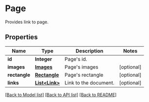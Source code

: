 ﻿
# Page
Provides link to page.

## Properties
Name | Type | Description | Notes
------------ | ------------- | ------------- | -------------
**id** | **Integer** | Page's id. | 
**images** | [**Images**](Images.md) | Page's images | [optional]
**rectangle** | [**Rectangle**](Rectangle.md) | Page's rectangle | [optional]
**links** | [**List&lt;Link&gt;**](Link.md) | Link to the document. | [optional]


[[Back to Model list]](../README.md#documentation-for-models) [[Back to API list]](../README.md#documentation-for-api-endpoints) [[Back to README]](../README.md)


